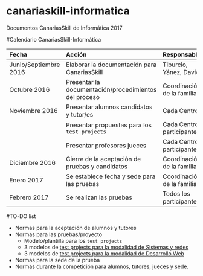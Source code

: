 # canariaskill-informatica

Documentos CanariasSkill de Informática 2017

#Calendario CanariasSkill-Informática

| Fecha           | Acción | Responsable/s |
| :-------------- | :----- | :------------ | 
| Junio/Septiembre 2016 | Elaborar la documentación para CanariasSkill | Tiburcio, Yánez, David |
| Octubre 2016    | Presentar la documentación/procedimientos del proceso | Coordinación de la familia |
| Noviembre 2016  | Presentar alumnos candidatos y tutor/es | Cada Centro |
|                 | Presentar propuestas para los `test projects` | Cada Centro participante |
|                 | Presentar profesores jueces | Cada Centro participante |
| Diciembre 2016  | Cierre de la aceptación de pruebas y candidatos | Coordinación de la familia |
| Enero 2017      | Se establece fecha y sede para las pruebas | Coordinación de la familia |
| Febrero 2017    | Se realizan las pruebas | Todos los participantes |

#TO-DO list

* Normas para la aceptación de alumnos y tutores
* Normas para las pruebas/proyecto
    * Modelo/plantilla para los `test projects`
    * 3 modelos de [test projects para la modalidad de Sistemas y redes](./test_projects/sistemas)
    * 3 modelos de [test projects para la modalidad de Desarrollo Web](./test_projects/desarrollo_web)   
* Normas para la sede de la prueba
* Normas durante la competición para alumnos, tutores, jueces y sede.
